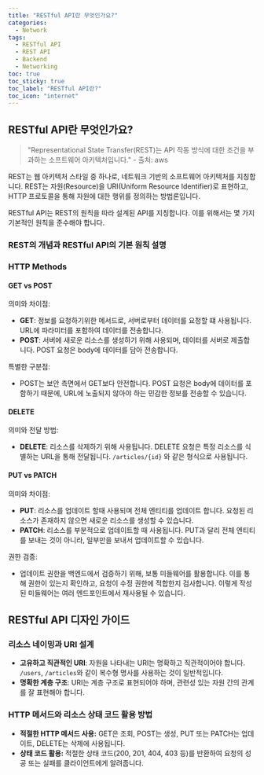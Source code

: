 ```yaml
---
title: "RESTful API란 무엇인가요?"
categories:
  - Network
tags:
  - RESTful API
  - REST API
  - Backend
  - Networking
toc: true
toc_sticky: true
toc_label: "RESTful API란?"
toc_icon: "internet"
---
```


## RESTful API란 무엇인가요?
> "Representational State Transfer(REST)는 API 작동 방식에 대한 조건을 부과하는 소프트웨어 아키텍처입니다." - 출처: aws

REST는 웹 아키텍처 스타일 중 하나로, 네트워크 기반의 소프트웨어 아키텍처를 지칭합니다. REST는 자원(Resource)을 URI(Uniform Resource Identifier)로 표현하고, HTTP 프로토콜을 통해 자원에 대한 행위를 정의하는 방법론입니다.

RESTful API는 REST의 원칙을 따라 설계된 API를 지칭합니다. 이를 위해서는 몇 가지 기본적인 원칙을 준수해야 합니다.

### REST의 개념과 RESTful API의 기본 원칙 설명


### HTTP Methods
#### GET vs POST
의미와 차이점:
- **GET**: 정보를 요청하기위한 메서드로, 서버로부터 데이터를 요청할 떄 사용됩니다. URL에 파라미터를 포함하여 데이터를 전송합니다.
- **POST**: 서버에 새로운 리소스를 생성하기 위해 사용되며, 데이터를 서버로 제출합니다. POST 요청은 body에 데이터를 담아 전송합니다.
  
특별한 구분점:
- POST는 보안 측면에서 GET보다 안전합니다. POST 요청은 body에 데이터를 포함하기 때문에, URL에 노출되지 않아야 하는 민감한 정보를 전송할 수 있습니다.

#### DELETE
의미와 전달 방법:
- **DELETE**: 리소스를 삭제하기 위해 사용됩니다. DELETE 요청은 특정 리소스를 식별하는 URL을 통해 전달됩니다. `/articles/{id}` 와 같은 형식으로 사용됩니다.

#### PUT vs PATCH
의미와 차이점:
- **PUT**: 리소스를 업데이트 할때 사용되며 전체 엔티티를 업데이트 합니다. 요청된 리소스가 존재하지 않으면 새로운 리소스를 생성할 수 있습니다.
- **PATCH**: 리소스를 부분적으로 업데이트할 때 사용됩니다. PUT과 달리 전체 엔티티를 보내는 것이 아니라, 일부만을 보내서 업데이트할 수 있습니다.

권한 검증:
- 업데이트 권한을 백엔드에서 검증하기 위해, 보통 미들웨어를 활용합니다. 이를 통해 권한이 있는지 확인하고, 요청이 수정 권한에 적합한지 검사합니다. 이렇게 작성된 미들웨어는 여러 엔드포인트에서 재사용될 수 있습니다.


## RESTful API 디자인 가이드

### 리소스 네이밍과 URI 설계
- **고유하고 직관적인 URI**: 자원을 나타내는 URI는 명확하고 직관적이어야 합니다. `/users`, `/articles`와 같이 복수형 명사를 사용하는 것이 일반적입니다.
- **명확한 계층 구조**: URI는 계층 구조로 표현되어야 하며, 관련성 있는 자원 간의 관계를 잘 표현해야 합니다.
  
### HTTP 메서드와 리소스 상태 코드 활용 방법
- **적절한 HTTP 메서드 사용:** GET은 조회, POST는 생성, PUT 또는 PATCH는 업데이트, DELETE는 삭제에 사용됩니다.
- **상태 코드 활용:** 적절한 상태 코드(200, 201, 404, 403 등)를 반환하여 요청의 성공 또는 실패를 클라이언트에게 알려줍니다.
